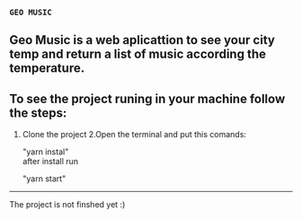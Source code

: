 ### `GEO MUSIC`
  Geo Music is a web aplicattion to see your city temp and return a list of music according the temperature.
  -------------------------------------------------------------------------------------------------------------------------------------------------------------------
  
  To see the project runing in your machine follow the steps:                                                                                                       
  -------------------------------------------------------------------------------------------------------------------------------------------------------------------
  
  1. Clone the project
  2.Open the terminal and put this comands:    
  
     "yarn instal"                                                                                                                                                   
          after install run
          
     "yarn start"
     
 ----------------------------------------------------------------------------------------------------------------------------------------------------------------

The project is not finshed yet :)
